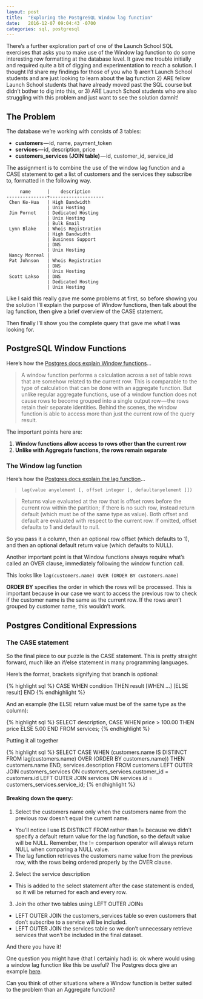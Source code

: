 ```yaml
---
layout: post
title:  "Exploring the PostgreSQL Window lag function"
date:   2016-12-07 09:04:43 -0700
categories: sql, postgresql
---
```


There’s a further exploration part of one of the Launch School SQL exercises that asks you to make use of the Window lag function to do some interesting row formatting at the database level. It gave me trouble initially and required quite a bit of digging and experimentation to reach a solution. I thought I’d share my findings for those of you who 1) aren’t Launch School students and are just looking to learn about the lag function 2) ARE fellow Launch School students that have already moved past the SQL course but didn’t bother to dig into this, or 3) ARE Launch School students who are also struggling with this problem and just want to see the solution damnit!

## The Problem

The database we’re working with consists of 3 tables:
* **customers** — id, name, payment_token
* **services** — id, description, price
* **customers_services (JOIN table)** — id, customer_id, service_id

The assignment is to combine the use of the window lag function and a CASE statement to get a list of customers and the services they subscribe to, formatted in the following way.

```
     name      |    description     
---------------+--------------------
 Chen Ke-Hua   | High Bandwidth
               | Unix Hosting
 Jim Pornot    | Dedicated Hosting
               | Unix Hosting
               | Bulk Email
 Lynn Blake    | Whois Registration
               | High Bandwidth
               | Business Support
               | DNS
               | Unix Hosting
 Nancy Monreal | 
 Pat Johnson   | Whois Registration
               | DNS
               | Unix Hosting
 Scott Lakso   | DNS
               | Dedicated Hosting
               | Unix Hosting
```

Like I said this really gave me some problems at first, so before showing you the solution I’ll explain the purpose of Window functions, then talk about the lag function, then give a brief overview of the CASE statement.

Then finally I’ll show you the complete query that gave me what I was looking for.

## PostgreSQL Window Functions

Here’s how the [Postgres docs explain Window functions](https://www.postgresql.org/docs/9.5/static/tutorial-window.html)…

> A window function performs a calculation across a set of table rows that are somehow related to the current row. This is comparable to the type of calculation that can be done with an aggregate function. But unlike regular aggregate functions, use of a window function does not cause rows to become grouped into a single output row — the rows retain their separate identities. Behind the scenes, the window function is able to access more than just the current row of the query result.

The important points here are:
1. **Window functions allow access to rows other than the current row**
2. **Unlike with Aggregate functions, the rows remain separate**

### The Window lag function

Here’s how the [Postgres docs explain the lag function](https://www.postgresql.org/docs/9.5/static/functions-window.html)…

> `lag(value anyelement [, offset integer [, defaultanyelement ]])`

> Returns value evaluated at the row that is offset rows before the current row within the partition; if there is no such row, instead return default (which must be of the same type as value). Both offset and default are evaluated with respect to the current row. If omitted, offset defaults to 1 and default to null.

So you pass it a column, then an optional row offset (which defaults to 1), and then an optional default return value (which defaults to NULL).

Another important point is that Window functions always require what’s called an OVER clause, immediately following the window function call.

This looks like `lag(customers.name) OVER (ORDER BY customers.name)`

**ORDER BY** specifies the order in which the rows will be processed. This is important because in our case we want to access the previous row to check if the customer name is the same as the current row. If the rows aren’t grouped by customer name, this wouldn’t work.

## Postgres Conditional Expressions

### The CASE statement

So the final piece to our puzzle is the CASE statement. This is pretty straight forward, much like an if/else statement in many programming languages.

Here’s the format, brackets signifying that branch is optional:

{% highlight sql %}
CASE WHEN condition THEN result
 [WHEN …]
 [ELSE result]
END
{% endhighlight %}

And an example (the ELSE return value must be of the same type as the column):

{% highlight sql %}
SELECT description,
       CASE WHEN price > 100.00 THEN price
       ELSE 5.00
       END
FROM services;
{% endhighlight %}

Putting it all together

{% highlight sql %}
SELECT CASE WHEN (customers.name IS DISTINCT FROM lag(customers.name) OVER (ORDER BY customers.name))
            THEN customers.name
       END, services.description
FROM customers
LEFT OUTER JOIN customers_services ON customers_services.customer_id = customers.id
LEFT OUTER JOIN services ON services.id = customers_services.service_id;
{% endhighlight %}

#### Breaking down the query:

1. Select the customers name only when the customers name from the previous row doesn’t equal the current name.
  * You’ll notice I use IS DISTINCT FROM rather than != because we didn’t specify a default return value for the lag function, so the default value will be NULL. Remember, the != comparison operator will always return NULL when comparing a NULL value.
  * The lag function retrieves the customers name value from the previous row, with the rows being ordered properly by the OVER clause.

2. Select the service description
  * This is added to the select statement after the case statement is ended, so it will be returned for each and every row.

3. Join the other two tables using LEFT OUTER JOINs
  * LEFT OUTER JOIN the customers_services table so even customers that don’t subscribe to a service will be included.
  * LEFT OUTER JOIN the services table so we don’t unnecessary retrieve services that won’t be included in the final dataset.

And there you have it!

One question you might have (that I certainly had) is: ok where would using a window lag function like this be useful? The Postgres docs give an example [here](https://www.postgresql.org/docs/9.1/static/tutorial-window.html).

Can you think of other situations where a Window function is better suited to the problem than an Aggregate function?
